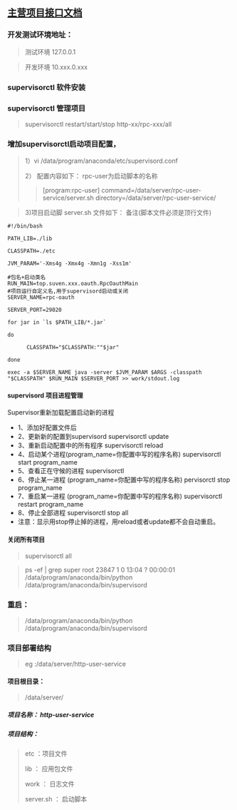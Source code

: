 ## [主营项目接口文档](http/http-index.md)


### 开发测试环境地址：
> 测试环境 127.0.0.1

> 开发环境 10.xxx.0.xxx

### supervisorctl 软件安装

###  supervisorctl 管理项目
> supervisorctl  restart/start/stop  http-xx/rpc-xxx/all



### 增加supervisorctl启动项目配置，
>  1）vi  /data/program/anaconda/etc/supervisord.conf 
> 
> 2） 配置内容如下： rpc-user为启动脚本的名称
>>  [program:rpc-user]
>>  command=/data/server/rpc-user-service/server.sh
>> directory=/data/server/rpc-user-service/

> 
> 3)项目启动脚 server.sh 文件如下： 备注(脚本文件必须是顶行文件)
```
#!/bin/bash

PATH_LIB=./lib

CLASSPATH=./etc

JVM_PARAM='-Xms4g -Xmx4g -Xmn1g -Xss1m'

#包名+启动类名
RUN_MAIN=top.suven.xxx.oauth.RpcOauthMain
#项目运行自定义名,用于supervisord启动或关闭
SERVER_NAME=rpc-oauth

SERVER_PORT=29020

for jar in `ls $PATH_LIB/*.jar`

do

      CLASSPATH="$CLASSPATH:""$jar"

done

exec -a $SERVER_NAME java -server $JVM_PARAM $ARGS -classpath "$CLASSPATH" $RUN_MAIN $SERVER_PORT >> work/stdout.log

```

#### supervisord 项目进程管理  
Supervisor重新加载配置启动新的进程
* 1、添加好配置文件后
* 2、更新新的配置到supervisord  supervisorctl update
* 3、重新启动配置中的所有程序  supervisorctl reload
* 4、启动某个进程(program_name=你配置中写的程序名称) supervisorctl start program_name
* 5、查看正在守候的进程  supervisorctl
* 6、停止某一进程 (program_name=你配置中写的程序名称) pervisorctl stop program_name
* 7、重启某一进程 (program_name=你配置中写的程序名称)  supervisorctl restart program_name
* 8、停止全部进程 supervisorctl stop all
* 注意：显示用stop停止掉的进程，用reload或者update都不会自动重启。

#### 关闭所有项目
> supervisorctl all 

> ps -ef | grep super
> root  23847     1  0 13:04 ?        00:00:01 /data/program/anaconda/bin/python /data/program/anaconda/bin/supervisord


### 重启：

> /data/program/anaconda/bin/python /data/program/anaconda/bin/supervisord

### 项目部署结构
> eg :/data/server/http-user-service

#### 项目根目录：
> /data/server/

##### 项目名称： http-user-service

##### 项目结构： 
> etc  ：项目文件
>
> lib  ： 应用包文件
>
> work ： 日志文件
>
> server.sh ： 启动脚本



